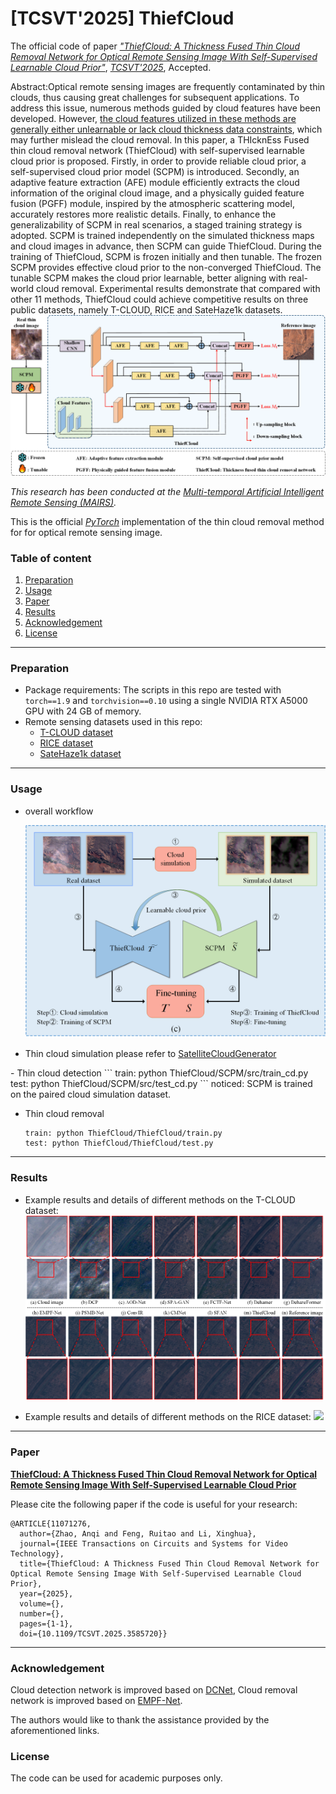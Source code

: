 # [TCSVT'2025] ThiefCloud 

The official code of paper [*"ThiefCloud: A Thickness Fused Thin Cloud Removal Network for Optical Remote Sensing Image With Self-Supervised Learnable Cloud Prior"*](https://ieeexplore.ieee.org/document/11071276), <u>*TCSVT'2025*</u>, Accepted.

Abstract:Optical remote sensing images are frequently contaminated by thin clouds, thus causing great challenges for subsequent applications. To address this issue, numerous methods guided by cloud features have been developed. However, <u> the cloud features utilized in these methods are generally either unlearnable or lack cloud thickness data constraints</u>, which may further mislead the cloud removal. In this paper, a THIcknEss Fused thin cloud removal network (ThiefCloud) with self-supervised learnable cloud prior is proposed. Firstly, in order to provide reliable cloud prior, a self-supervised cloud prior model (SCPM) is introduced. Secondly, an adaptive feature extraction (AFE) module efficiently extracts the cloud information of the original cloud image, and a physically guided feature fusion (PGFF) module, inspired by the atmospheric scattering model, accurately restores more realistic details. Finally, to enhance the generalizability of SCPM in real scenarios, a staged training strategy is adopted. SCPM is trained independently on the simulated thickness maps and cloud images in advance, then SCPM can guide ThiefCloud. During the training of ThiefCloud, SCPM is frozen initially and then tunable. The frozen SCPM provides effective cloud prior to the non-converged ThiefCloud. The tunable SCPM makes the cloud prior learnable, better aligning with real-world cloud removal. Experimental results demonstrate that compared with other 11 methods, ThiefCloud could achieve competitive results on three public datasets, namely T-CLOUD, RICE and SateHaze1k datasets.
![](Figure/FIg1.png)

*This research has been conducted at the [Multi-temporal Artificial Intelligent Remote Sensing (MAIRS)](https://jszy.whu.edu.cn/lixinghua2/zh_CN/index.htm).*
    
This is the official <u>*PyTorch*</u> implementation of the thin cloud removal method for for optical remote sensing image.
    
### Table of content
 1. [Preparation](#preparation)
 2. [Usage](#usage)
 3. [Paper](#paper)
 4. [Results](#results)
 5. [Acknowledgement](#acknowledgement)
 6. [License](#license)

---
### Preparation
- Package requirements: The scripts in this repo are tested with `torch==1.9` and `torchvision==0.10` using a single NVIDIA RTX A5000 GPU with 24 GB of memory.
- Remote sensing datasets used in this repo:
  - [T-CLOUD dataset](https://github.com/haidong-Ding/Cloud-Removal)
  - [RICE dataset](https://github.com/BUPTLdy/RICE_DATASET)
  - [SateHaze1k dataset](https://www.kaggle.com/datasets/mohit3430/haze1k/data) 


---
### Usage
- overall workflow

  ![](Figure/FIg2.png)

<ba>

- Thin cloud simulation
  please refer to [SatelliteCloudGenerator](https://github.com/strath-ai/SatelliteCloudGenerator)
<ba>
<ba>
- Thin cloud detection
  ```
  train: python ThiefCloud/SCPM/src/train_cd.py
  test: python ThiefCloud/SCPM/src/test_cd.py
  ```
  noticed: SCPM is trained on the paired cloud simulation dataset.

<ba>
<ba>

- Thin cloud removal
  ```
  train: python ThiefCloud/ThiefCloud/train.py
  test: python ThiefCloud/ThiefCloud/test.py
  ```

---
### Results
- Example results and details of different methods on the T-CLOUD dataset:
![](Figure/FIg3.png)

- Example results and details of different methods on the RICE dataset:
![](Figure/FIg4.png)


---
### Paper
**[ThiefCloud: A Thickness Fused Thin Cloud Removal Network for Optical Remote Sensing Image With Self-Supervised Learnable Cloud Prior](https://ieeexplore.ieee.org/document/11071276)**

Please cite the following paper if the code is useful for your research:

```
@ARTICLE{11071276,
  author={Zhao, Anqi and Feng, Ruitao and Li, Xinghua},
  journal={IEEE Transactions on Circuits and Systems for Video Technology}, 
  title={ThiefCloud: A Thickness Fused Thin Cloud Removal Network for Optical Remote Sensing Image With Self-Supervised Learnable Cloud Prior}, 
  year={2025},
  volume={},
  number={},
  pages={1-1},
  doi={10.1109/TCSVT.2025.3585720}}
```

---
### Acknowledgement
Cloud detection network is improved based on [DCNet](https://github.com/YLiu-creator/deformableCloudDetection),  Cloud removal network is improved based on [EMPF-Net](https://ieeexplore.ieee.org/document/10287960).

The authors would like to thank the assistance provided by the aforementioned links.



### License
The code can be used for academic purposes only.
